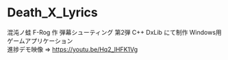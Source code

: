 # Death_X_Lyrics
混沌ノ蛙 F-Rog 作
弾幕シューティング 第2弾
C++ DxLib にて制作 Windows用ゲームアプリケーション  
進捗デモ映像 => https://youtu.be/Hq2_lHFK1Vg
